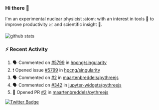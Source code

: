 ### Hi there 👋 

I'm an experimental nuclear physicist :atom: with an interest in tools :wrench: to improve productivity :chart_with_upwards_trend: and scientific insight :telescope:.

![github stats](https://github-readme-stats.vercel.app/api?username=agoose77&show_icons=true&hide_rank=true&hide_title=true&bg_color=30,e76445,904e95&text_color=efe3ec&icon_color=efe3ec)
<!--
**agoose77/agoose77** is a ✨ _special_ ✨ repository because its `README.md` (this file) appears on your GitHub profile.

Here are some ideas to get you started:

- 🔭 I’m currently working on ...
- 🌱 I’m currently learning ...
- 👯 I’m looking to collaborate on ...
- 🤔 I’m looking for help with ...
- 💬 Ask me about ...
- 📫 How to reach me: ...
- 😄 Pronouns: ...
- ⚡ Fun fact: ...
-->

### :zap: Recent Activity
<!--START_SECTION:activity-->
1. 🗣 Commented on [#5799](https://github.com/hpcng/singularity/issues/5799) in [hpcng/singularity](https://github.com/hpcng/singularity)
2. ❗️ Opened issue [#5799](https://github.com/hpcng/singularity/issues/5799) in [hpcng/singularity](https://github.com/hpcng/singularity)
3. 🗣 Commented on [#2](https://github.com/maartenbreddels/pythreejs/issues/2) in [maartenbreddels/pythreejs](https://github.com/maartenbreddels/pythreejs)
4. 🗣 Commented on [#342](https://github.com/jupyter-widgets/pythreejs/issues/342) in [jupyter-widgets/pythreejs](https://github.com/jupyter-widgets/pythreejs)
5. 💪 Opened PR [#2](https://github.com/maartenbreddels/pythreejs/pull/2) in [maartenbreddels/pythreejs](https://github.com/maartenbreddels/pythreejs)
<!--END_SECTION:activity-->


[![Twitter Badge](https://img.shields.io/twitter/follow/agoose77?style=flat-square&logo=Twitter&logoColor=white&color=cornflowerblue)](https://twitter.com/agoose77)
